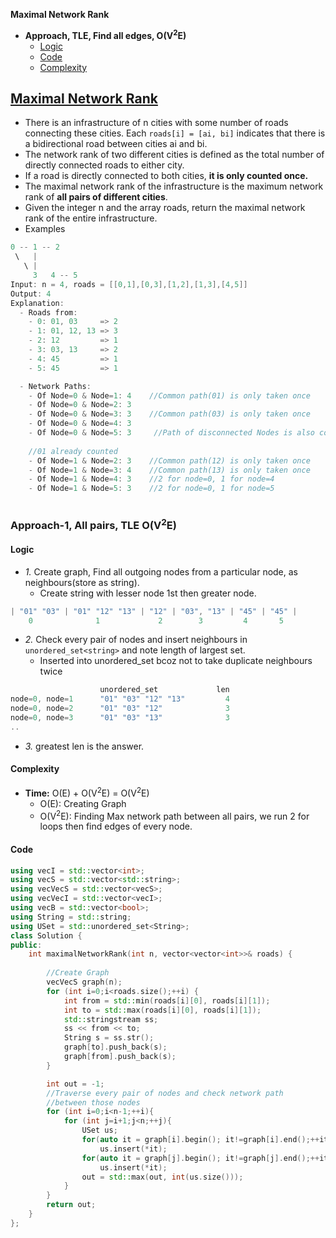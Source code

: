 **Maximal Network Rank**
- **Approach, TLE, Find all edges, O(V<sup>2</sup>E)**
  - [Logic](#l)
  - [Code](#c)
  - [Complexity](#co)

## [Maximal Network Rank](https://leetcode.com/problems/maximal-network-rank/)
- There is an infrastructure of n cities with some number of roads connecting these cities. Each `roads[i] = [ai, bi]` indicates that there is a bidirectional road between cities ai and bi.
- The network rank of two different cities is defined as the total number of directly connected roads to either city. 
- If a road is directly connected to both cities, **it is only counted once.**
- The maximal network rank of the infrastructure is the maximum network rank of **all pairs of different cities**.
- Given the integer n and the array roads, return the maximal network rank of the entire infrastructure.
- Examples
```c
0 -- 1 -- 2
 \   |
   \ |
     3   4 -- 5
Input: n = 4, roads = [[0,1],[0,3],[1,2],[1,3],[4,5]]
Output: 4
Explanation:
  - Roads from:
    - 0: 01, 03     => 2
    - 1: 01, 12, 13 => 3
    - 2: 12         => 1
    - 3: 03, 13     => 2
    - 4: 45         => 1
    - 5: 45         => 1

  - Network Paths:
    - Of Node=0 & Node=1: 4    //Common path(01) is only taken once
    - Of Node=0 & Node=2: 3
    - Of Node=0 & Node=3: 3    //Common path(03) is only taken once
    - Of Node=0 & Node=4: 3
    - Of Node=0 & Node=5: 3     //Path of disconnected Nodes is also counted
    
    //01 already counted
    - Of Node=1 & Node=2: 3    //Common path(12) is only taken once
    - Of Node=1 & Node=3: 4    //Common path(13) is only taken once
    - Of Node=1 & Node=4: 3    //2 for node=0, 1 for node=4
    - Of Node=1 & Node=5: 3    //2 for node=0, 1 for node=5
    
```

### Approach-1, All pairs, TLE O(V<sup>2</sup>E)
<a name=l></a>
#### Logic
- _1._ Create graph, Find all outgoing nodes from a particular node, as neighbours(store as string).
  - Create string with lesser node 1st then greater node.
```c
| "01" "03" | "01" "12" "13" | "12" | "03", "13" | "45" | "45" |
    0              1             2        3         4       5
```
- _2._ Check every pair of nodes and insert neighbours in `unordered_set<string>` and note length of largest set.
  - Inserted into unordered_set bcoz not to take duplicate neighbours twice
```c
                    unordered_set             len
node=0, node=1      "01" "03" "12" "13"         4
node=0, node=2      "01" "03" "12"              3
node=0, node=3      "01" "03" "13"              3
..
```
- _3._ greatest len is the answer.

<a name=co></a>
#### Complexity
- **Time:** O(E) + O(V<sup>2</sup>E) = O(V<sup>2</sup>E)
  - O(E): Creating Graph
  - O(V<sup>2</sup>E): Finding Max network path between all pairs, we run 2 for loops then find edges of every node.

<a name=c></a>
#### Code
```cpp
using vecI = std::vector<int>;
using vecS = std::vector<std::string>;
using vecVecS = std::vector<vecS>;
using vecVecI = std::vector<vecI>;
using vecB = std::vector<bool>;
using String = std::string;
using USet = std::unordered_set<String>;
class Solution {
public:
    int maximalNetworkRank(int n, vector<vector<int>>& roads) {
    
        //Create Graph
        vecVecS graph(n);
        for (int i=0;i<roads.size();++i) {
            int from = std::min(roads[i][0], roads[i][1]);
            int to = std::max(roads[i][0], roads[i][1]);
            std::stringstream ss;
            ss << from << to;
            String s = ss.str();
            graph[to].push_back(s);
            graph[from].push_back(s);
        }

        int out = -1;
        //Traverse every pair of nodes and check network path
        //between those nodes
        for (int i=0;i<n-1;++i){
            for (int j=i+1;j<n;++j){
                USet us;
                for(auto it = graph[i].begin(); it!=graph[i].end();++it)
                    us.insert(*it);
                for(auto it = graph[j].begin(); it!=graph[j].end();++it)
                    us.insert(*it);
                out = std::max(out, int(us.size()));
            }
        }
        return out;        
    }
};
```

